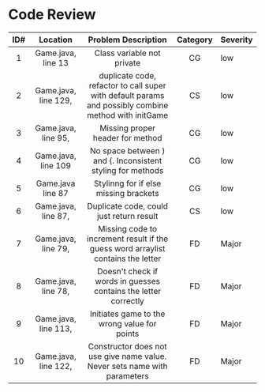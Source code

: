 # Code Review

| ID# |       Location       |                                         Problem Description                                          | Category | Severity | 
|:---:|:--------------------:|:----------------------------------------------------------------------------------------------------:|:--------:|----------|
|  1  |  Game.java, line 13  |                                      Class variable not private                                      |    CG    | low      |
|  2  | Game.java, line 129, | duplicate code, refactor to call super with default params and possibly combine method with initGame |    CS    | low      | 
|  3  | Game.java, line 95,  |                                   Missing proper header for method                                   |    CG    | low      |
|  4  | Game.java, line 109  |                      No space between ) and {. Inconsistent styling for methods                      |    CG    | low      |
|  5  |  Game.java line 87   |                                Stylinng for if else missing brackets                                 |    CG    | low      |                  
|  6  | Game.java, line 87,  |                               Duplicate code, could just return result                               |    CS    | low      |                                 
|  7  | Game.java, line 79,  |           Missing code to increment result if the guess word arraylist contains the letter           |    FD    | Major    |                        
|  8  | Game.java, line 78,  |                   Doesn't check if words in guesses contains the letter correctly                    |    FD    | Major    |            
|  9  | Game.java, line 113, |                             Initiates game to the wrong value for points                             |    FD    | Major    |  
| 10  | Game.java, line 122, |              Constructor does not use give name value. Never sets name with parameters               |    FD    | Major    |            



                 
